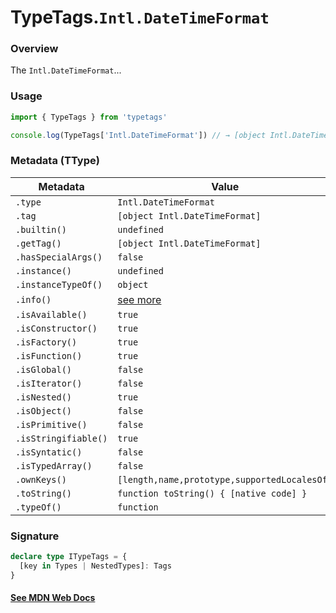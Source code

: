# TypeTags.`Intl.DateTimeFormat`

### Overview

The `Intl.DateTimeFormat`...

### Usage

```js
import { TypeTags } from 'typetags'

console.log(TypeTags['Intl.DateTimeFormat']) // → [object Intl.DateTimeFormat]
```

### Metadata (TType)

| Metadata             | Value                                        |
| -------------------- | -------------------------------------------- |
| `.type`              | `Intl.DateTimeFormat`                        |
| `.tag`               | `[object Intl.DateTimeFormat]`               |
| `.builtin()`         | `undefined`                                  |
| `.getTag()`          | `[object Intl.DateTimeFormat]`               |
| `.hasSpecialArgs()`  | `false`                                      |
| `.instance()`        | `undefined`                                  |
| `.instanceTypeOf()`  | `object`                                     |
| `.info()`            | [see more]()                                 |
| `.isAvailable()`     | `true`                                       |
| `.isConstructor()`   | `true`                                       |
| `.isFactory()`       | `true`                                       |
| `.isFunction()`      | `true`                                       |
| `.isGlobal()`        | `false`                                      |
| `.isIterator()`      | `false`                                      |
| `.isNested()`        | `true`                                       |
| `.isObject()`        | `false`                                      |
| `.isPrimitive()`     | `false`                                      |
| `.isStringifiable()` | `true`                                       |
| `.isSyntatic()`      | `false`                                      |
| `.isTypedArray()`    | `false`                                      |
| `.ownKeys()`         | `[length,name,prototype,supportedLocalesOf]` |
| `.toString()`        | `function toString() { [native code] }`      |
| `.typeOf()`          | `function`                                   |

### Signature

```ts
declare type ITypeTags = {
  [key in Types | NestedTypes]: Tags
}
```

#### [See MDN Web Docs](https://developer.mozilla.org/en-US/docs/Web/API/AbortController)
